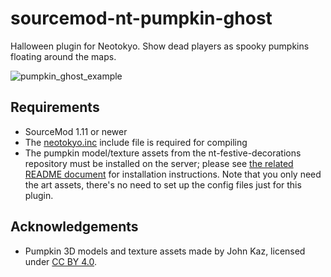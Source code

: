 # sourcemod-nt-pumpkin-ghost
Halloween plugin for Neotokyo. Show dead players as spooky pumpkins floating around the maps.

![pumpkin_ghost_example](https://github.com/Rainyan/sourcemod-nt-pumpkin-ghost/assets/6595066/d5faa64f-0589-459a-858a-bd5275f3859e)

## Requirements
* SourceMod 1.11 or newer
* The [neotokyo.inc](https://github.com/softashell/sourcemod-nt-include) include file is required for compiling
* The pumpkin model/texture assets from the nt-festive-decorations repository must be installed on the server; please see [the related README document](https://github.com/Rainyan/nt-festive-decorations/tree/master/nt-halloween-decorations#installation) for installation instructions.
Note that you only need the art assets, there's no need to set up the config files just for this plugin.

## Acknowledgements
* Pumpkin 3D models and texture assets made by John Kaz, licensed under [CC BY 4.0](https://creativecommons.org/licenses/by/4.0/).
